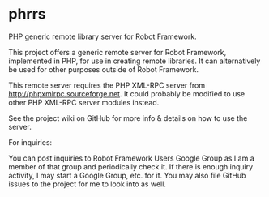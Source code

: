 phrrs
=====

PHP generic remote library server for Robot Framework. 

This project offers a generic remote server for Robot Framework, implemented in PHP, for use in creating remote libraries. It can alternatively be used for other purposes outside of Robot Framework. 

This remote server requires the PHP XML-RPC server from http://phpxmlrpc.sourceforge.net. It could probably be modified to use other PHP XML-RPC server modules instead.

See the project wiki on GitHub for more info & details on how to use the server.

For inquiries:

You can post inquiries to Robot Framework Users Google Group as I am a member of that group and periodically check it. If there is enough inquiry activity, I may start a Google Group, etc. for it. You may also file GitHub issues to the project for me to look into as well.